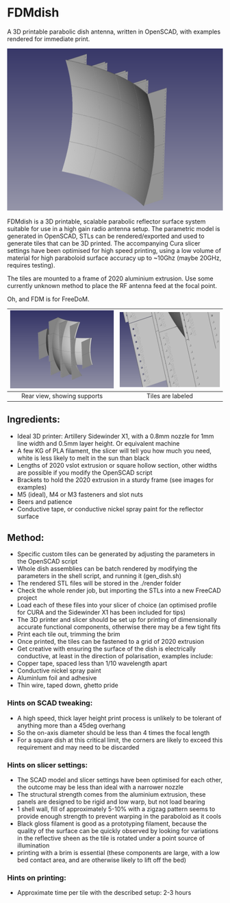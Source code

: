 # FDMdish
A 3D printable parabolic dish antenna, written in OpenSCAD, with examples rendered for immediate print.

![](img/FreeCAD_F500_front.png)

FDMdish is a 3D printable, scalable parabolic reflector surface system suitable for use in a high gain radio antenna setup.
The parametric model is generated in OpenSCAD, STLs can be rendered/exported and used to generate tiles that can be 3D printed. The accompanying Cura slicer settings have been optimised for high speed printing, using a low volume of material for high paraboloid surface accuracy up to ~10Ghz (maybe 20GHz, requires testing).

The tiles are mounted to a frame of 2020 aluminium extrusion.
Use some currently unknown method to place the RF antenna feed at the focal point.

Oh, and FDM is for FreeDoM.

| ![](img/FreeCAD_F250_back.png)  | ![](img/FreeCAD_F250_detail.png)  |
|:-:|:-:|
| Rear view, showing supports | Tiles are labeled |


## Ingredients:
* Ideal 3D printer: Artillery Sidewinder X1, with a 0.8mm nozzle for 1mm line width and 0.5mm layer height. Or equivalent machine
* A few KG of PLA filament, the slicer will tell you how much you need, white is less likely to melt in the sun than black
* Lengths of 2020 vslot extrusion or square hollow section, other widths are possible if you modify the OpenSCAD script
* Brackets to hold the 2020 extrusion in a sturdy frame (see images for examples)
* M5 (ideal), M4 or M3 fasteners and slot nuts
* Beers and patience
* Conductive tape, or conductive nickel spray paint for the reflector surface

## Method:
* Specific custom tiles can be generated by adjusting the parameters in the OpenSCAD script
* Whole dish assemblies can be batch rendered by modifying the parameters in the shell script, and running it (gen_dish.sh)
* The rendered STL files will be stored in the ./render folder
* Check the whole render job, but importing the STLs into a new FreeCAD project
* Load each of these files into your slicer of choice (an optimised profile for CURA and the Sidewinder X1 has been included for tips)
* The 3D printer and slicer should be set up for printing of dimensionally accurate functional components, otherwise there may be a few tight fits
* Print each tile out, trimming the brim
* Once printed, the tiles can be fastened to a grid of 2020 extrusion
* Get creative with ensuring the surface of the dish is electrically conductive, at least in the direction of polarisation, examples include:
 * Copper tape, spaced less than 1/10 wavelength apart
 * Conductive nickel spray paint
 * AluminIum foil and adhesive
 * Thin wire, taped down, ghetto pride
	
	
### Hints on SCAD tweaking:
* A high speed, thick layer height print process is unlikely to be tolerant of anything more than a 45deg overhang
 * So the on-axis diameter should be less than 4 times the focal length
* For a square dish at this critical limit, the corners are likely to exceed this requirement and may need to be discarded

### Hints on slicer settings:
* The SCAD model and slicer settings have been optimised for each other, the outcome may be less than ideal with a narrower nozzle
* The structural strength comes from the aluminium extrusion, these panels are designed to be rigid and low warp, but not load bearing
* 1 shell wall, fill of approximately 5-10% with a zigzag pattern seems to provide enough strength to prevent warping in the paraboloid as it cools
* Black gloss filament is good as a prototyping filament, because the quality of the surface can be quickly observed by looking for variations in the reflective sheen as the tile is rotated under a point source of illumination 
* printing with a brim is essential (these components are large, with a low bed contact area, and are otherwise likely to lift off the bed)

### Hints on printing:
* Approximate time per tile with the described setup: 2-3 hours

